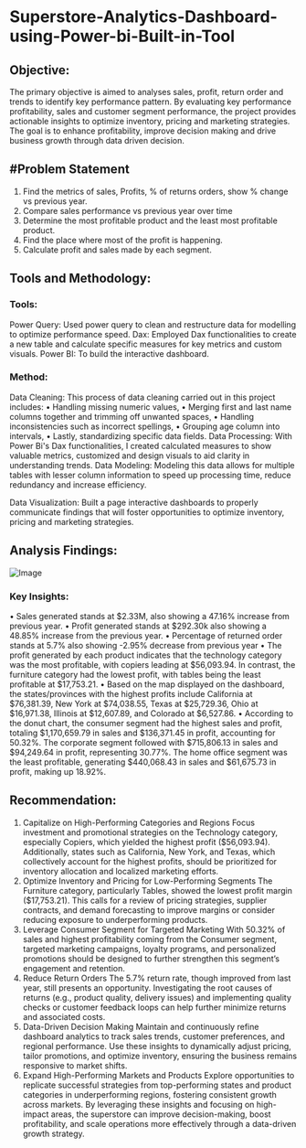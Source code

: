 # Superstore-Analytics-Dashboard-using-Power-bi-Built-in-Tool

## Objective:
 The primary objective is aimed to analyses sales, profit, return order and trends to identify key performance pattern. By evaluating key performance profitability, sales and customer segment performance, the project provides actionable insights to optimize inventory, pricing and marketing strategies. The goal is to enhance profitability, improve decision making and drive business growth through data driven decision.

## #Problem Statement
1. Find the metrics of sales, Profits, % of returns orders, show % change vs previous year.
2. Compare sales performance vs previous year over time
3. Determine the most profitable product and the least most profitable product.
4. Find the place where most of the profit is happening.
5. Calculate profit and sales made by each segment.




## Tools and Methodology:
### Tools:
Power Query: Used power query to clean and restructure data for modelling to optimize performance speed.
Dax: Employed Dax functionalities to create a new table and calculate specific measures for key metrics and custom visuals.
Power BI: To build the interactive dashboard.
### Method:
Data Cleaning: This process of data cleaning carried out in this project includes:
•	Handling missing numeric values,
•	Merging first and last name columns together and trimming off unwanted spaces,
•	Handling inconsistencies such as incorrect spellings,
•	Grouping age column into intervals,
•	Lastly, standardizing specific data fields.
Data Processing: With Power Bi's Dax functionalities, I created calculated measures to show valuable metrics, customized and design visuals to aid clarity in understanding trends.
Data Modeling: Modeling this data allows for multiple tables with lesser column information to speed up processing time, reduce redundancy and increase efficiency.

Data Visualization: Built a page interactive  dashboards to properly communicate findings that will foster opportunities to optimize inventory, pricing and marketing strategies.


## Analysis Findings:
![Image](https://github.com/user-attachments/assets/c40ad527-b9f8-4eca-b938-0e661a61be34)

### Key Insights:
•	Sales generated stands at $2.33M, also showing a 47.16% increase from previous year.
•	Profit generated stands at $292.30k also showing a 48.85% increase from the previous year.
•	Percentage of returned order stands at 5.7% also showing -2.95% decrease from previous year
•	The profit generated by each product indicates that the technology category was the most profitable, with copiers leading at $56,093.94. In contrast, the furniture category had the lowest profit, with tables being the least profitable at $17,753.21.
•	Based on the map displayed on the dashboard, the states/provinces with the highest profits include California at $76,381.39, New York at $74,038.55, Texas at $25,729.36, Ohio at $16,971.38, Illinois at $12,607.89, and Colorado at $6,527.86.
•	According to the donut chart, the consumer segment had the highest sales and profit, totaling $1,170,659.79 in sales and $136,371.45 in profit, accounting for 50.32%. The corporate segment followed with $715,806.13 in sales and $94,249.64 in profit, representing 30.77%. The home office segment was the least profitable, generating $440,068.43 in sales and $61,675.73 in profit, making up 18.92%.


## Recommendation:
1.	Capitalize on High-Performing Categories and Regions
Focus investment and promotional strategies on the Technology category, especially Copiers, which yielded the highest profit ($56,093.94). Additionally, states such as California, New York, and Texas, which collectively account for the highest profits, should be prioritized for inventory allocation and localized marketing efforts.
2.	Optimize Inventory and Pricing for Low-Performing Segments
The Furniture category, particularly Tables, showed the lowest profit margin ($17,753.21). This calls for a review of pricing strategies, supplier contracts, and demand forecasting to improve margins or consider reducing exposure to underperforming products.
3.	Leverage Consumer Segment for Targeted Marketing
With 50.32% of sales and highest profitability coming from the Consumer segment, targeted marketing campaigns, loyalty programs, and personalized promotions should be designed to further strengthen this segment’s engagement and retention.
4.	Reduce Return Orders
The 5.7% return rate, though improved from last year, still presents an opportunity. Investigating the root causes of returns (e.g., product quality, delivery issues) and implementing quality checks or customer feedback loops can help further minimize returns and associated costs.
5.	Data-Driven Decision Making
Maintain and continuously refine dashboard analytics to track sales trends, customer preferences, and regional performance. Use these insights to dynamically adjust pricing, tailor promotions, and optimize inventory, ensuring the business remains responsive to market shifts.
6.	Expand High-Performing Markets and Products
Explore opportunities to replicate successful strategies from top-performing states and product categories in underperforming regions, fostering consistent growth across markets.
By leveraging these insights and focusing on high-impact areas, the superstore can improve decision-making, boost profitability, and scale operations more effectively through a data-driven growth strategy.
